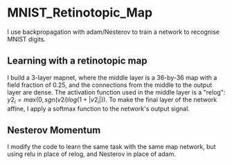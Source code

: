 # MNIST_Retinotopic_Map
I use backpropagation with adam/Nesterov to train a network to recognise MNIST digits.

## Learning with a retinotopic map 
I build a 3-layer mapnet, where the middle layer is a 36-by-36 map with a field fraction of 0.25, and the connections from the middle to the output
layer are dense. The activation function used in the middle layer is a "relog": $y{2}_i = max( 0, sgn(v{2}i) log( 1 + |v{2}_i| ) )$. To make the final layer of the network affine, I apply a softmax function to the network's output signal. 

## Nesterov Momentum
I modify the code to learn the same task with the same map network, but using relu in place of relog, and Nesterov in place of adam. 

